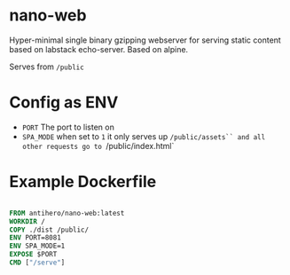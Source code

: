 # nano-web

Hyper-minimal single binary gzipping webserver for serving static content based on labstack echo-server. Based on alpine.

Serves from `/public`

# Config as ENV

- `PORT` The port to listen on
- `SPA_MODE` when set to `1` it only serves up ` /public/assets`` and all other requests go to  `/public/index.html`

# Example Dockerfile

```Dockerfile

FROM antihero/nano-web:latest
WORKDIR /
COPY ./dist /public/
ENV PORT=8081
ENV SPA_MODE=1
EXPOSE $PORT
CMD ["/serve"]

```
